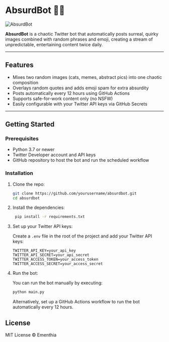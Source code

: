 # AbsurdBot 🤖✨

![AbsurdBot]()

**AbsurdBot** is a chaotic Twitter bot that automatically posts surreal, quirky images combined with random phrases and emoji, creating a stream of unpredictable, entertaining content twice daily.

---

## Features

- Mixes two random images (cats, memes, abstract pics) into one chaotic composition  
- Overlays random quotes and adds emoji spam for extra absurdity  
- Posts automatically every 12 hours using GitHub Actions  
- Supports safe-for-work content only (no NSFW)  
- Easily configurable with your Twitter API keys via GitHub Secrets  

---

## Getting Started

### Prerequisites

- Python 3.7 or newer  
- Twitter Developer account and API keys  
- GitHub repository to host the bot and run the scheduled workflow  

### Installation

1. Clone the repo:

   ```bash
   git clone https://github.com/yourusername/absurdbot.git
   cd absurdbot

2. Install the dependencies:

   ```bash
    pip install -r requirements.txt
   ```

3. Set up your Twitter API keys:

   Create a `.env` file in the root of the project and add your Twitter API keys:

   ```env
   TWITTER_API_KEY=your_api_key
   TWITTER_API_SECRET=your_api_secret
   TWITTER_ACCESS_TOKEN=your_access_token
   TWITTER_ACCESS_SECRET=your_access_secret
   ```

4. Run the bot:

   You can run the bot manually by executing:

   ```bash
   python main.py
   ```

   Alternatively, set up a GitHub Actions workflow to run the bot automatically every 12 hours.

## License

MIT License © Ementhia